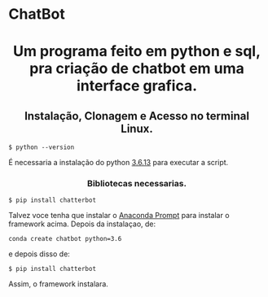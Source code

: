 # ChatBot
<h1 align="center">Um programa feito em python e sql, pra criação de chatbot em uma interface grafica.</h1>

<h2 align="center">Instalação, Clonagem e Acesso no terminal Linux.</h2>

```
$ python --version
```

É necessaria a instalação do python <a href="https://www.python.org/downloads/release/python-3613/">3.6.13</a> para executar a script.

<h3 align="center">Bibliotecas necessarias.</h3>

```
$ pip install chatterbot
```

Talvez voce tenha que instalar o <a href="https://www.python.org/downloads/release/python-3613/">Anaconda Prompt</a> para instalar o framework acima.
Depois da instalaçao, de: 

```
conda create chatbot python=3.6
```

e depois disso de:

```
$ pip install chatterbot
```
Assim, o framework instalara.
